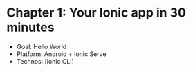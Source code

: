# Chapter 1: Your Ionic app in 30 minutes

- Goal: Hello World
- Platform: Android + Ionic Serve
- Technos: [ionic CLI]